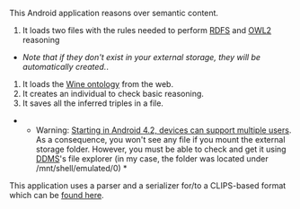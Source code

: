 This Android application reasons over semantic content.
 1. It loads two files with the rules needed to perform [RDFS](http://www.w3.org/TR/2002/WD-rdf-mt-20020429/) and [OWL2](http://www.w3.org/TR/owl2-profiles/#OWL_2_RL) reasoning
   * *Note that if they don't exist in your external storage, they will be automatically created.*.
 1. It loads the [Wine ontology](http://krono.act.uji.es/Links/ontologies/wine.owl/at_download/file) from the web.
 1. It creates an individual to check basic reasoning.
 1. It saves all the inferred triples in a file.
   * * Warning: [Starting in Android 4.2, devices can support multiple users](http://source.android.com/devices/tech/storage/#multi-user-external-storage). As a consequence, you won't see any file if you mount the external storage folder.  However, you must be able to check and get it using [DDMS](http://developer.android.com/tools/debugging/ddms.html)'s file explorer (in my case, the folder was located under /mnt/shell/emulated/0) *
 
 
This application uses a parser and a serializer for/to a CLIPS-based format which can be [found here](https://github.com/gomezgoiri/rio-clp).
